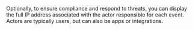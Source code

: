 Optionally, to ensure compliance and respond to threats, you can display the full IP address associated with the actor responsible for each event. Actors are typically users, but can also be apps or integrations.
